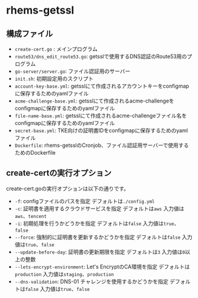 # rhems-getssl

## 構成ファイル

- `create-cert.go` : メインプログラム
- `route53/dns_edit_route53.go`: getsslで使用するDNS認証のRoute53用のプログラム
- `go-server/server.go`: ファイル認証用のサーバー
- `init.sh`: 初期設定用のスクリプト
- `account-key-base.yml`: getsslにて作成されるアカウントキーをconfigmapに保存するためのyamlファイル
- `acme-challenge-base.yml`: getsslにて作成されるacme-challengeをconfigmapに保存するためのyamlファイル
- `file-name-base.yml`: getsslにて作成されるacme-challengeファイル名をconfigmapに保存するためのyamlファイル
- `secret-base.yml`: TKE向けの証明書IDをconfigmapに保存するためのyamlファイル
- `Dockerfile`: rhems-getsslのCronjob、ファイル認証用サーバーで使用するためのDockerfile

## create-certの実行オプション

create-cert.goの実行オプションは以下の通りです。

- `-f`: configファイルのパスを指定 デフォルトは`./config.yml`
- `-c`: 証明書を適用するクラウドサービスを指定 デフォルトは`aws` 入力値は`aws`、`tencent`
- `-i`: 初期処理を行うかどうかを指定 デフォルトは`false` 入力値は`true`、`false`
- `--force`: 強制的に証明書を更新するかどうかを指定 デフォルトは`false` 入力値は`true`、`false` 
- `--update-before-day`: 証明書の更新期限を指定 デフォルトは`3` 入力値は`0`以上の整数
- `--lets-encrypt-environment`: Let's EncryptのCA環境を指定 デフォルトは`production` 入力値は`staging`、`production`
- `--dns-validation`: DNS-01 チャレンジを使用するかどうかを指定 デフォルトは`false` 入力値は`true`、`false`
